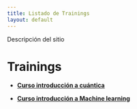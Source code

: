 ```yaml
---
title: Listado de Trainings
layout: default
---
```


Descripción del sitio

# Trainings

- [**Curso introducción a cuántica**](https://dihuex.github.io/trainings/cursos/cuantica.html)

- [**Curso introducción a Machine learning**](https://dihuex.github.io/trainings/cursos/cuantica.html)
